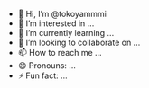 - 👋 Hi, I’m @tokoyammmi
- 👀 I’m interested in ...
- 🌱 I’m currently learning ...
- 💞️ I’m looking to collaborate on ...
- 📫 How to reach me ...
- 😄 Pronouns: ...
- ⚡ Fun fact: ...

<!---
tokoyammmi/tokoyammmi is a ✨ special ✨ repository because its `README.md` (this file) appears on your GitHub profile.
You can click the Preview link to take a look at your changes.
--->
